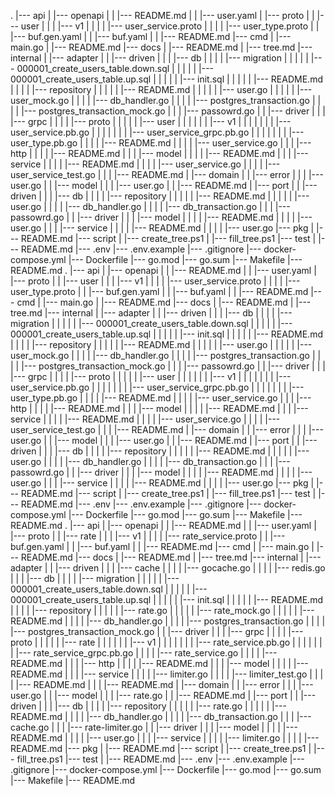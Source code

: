 .
|--- api
|   |--- openapi
|   |   |--- README.md
|   |   |--- user.yaml
|   |--- proto
|   |   |--- user
|   |   |   |--- v1
|   |   |   |   |--- user_service.proto
|   |   |   |   |--- user_type.proto
|   |   |--- buf.gen.yaml
|   |   |--- buf.yaml
|   |   |--- README.md
|--- cmd
|   |--- main.go
|   |--- README.md
|--- docs
|   |--- README.md
|   |--- tree.md
|--- internal
|   |--- adapter
|   |   |--- driven
|   |   |   |--- db
|   |   |   |   |--- migration
|   |   |   |   |   |--- 000001_create_users_table.down.sql
|   |   |   |   |   |--- 000001_create_users_table.up.sql
|   |   |   |   |   |--- init.sql
|   |   |   |   |   |--- README.md
|   |   |   |   |--- repository
|   |   |   |   |   |--- README.md
|   |   |   |   |   |--- user.go
|   |   |   |   |   |--- user_mock.go
|   |   |   |   |--- db_handler.go
|   |   |   |   |--- postgres_transaction.go
|   |   |   |   |--- postgres_transaction_mock.go
|   |   |   |--- passowrd.go
|   |   |--- driver
|   |   |   |--- grpc
|   |   |   |   |--- proto
|   |   |   |   |   |--- user
|   |   |   |   |   |   |--- v1
|   |   |   |   |   |   |   |--- user_service.pb.go
|   |   |   |   |   |   |   |--- user_service_grpc.pb.go
|   |   |   |   |   |   |   |--- user_type.pb.go
|   |   |   |   |--- README.md
|   |   |   |   |--- user_service.go
|   |   |   |--- http
|   |   |   |   |--- README.md
|   |   |   |--- model
|   |   |   |   |--- README.md
|   |   |   |--- service
|   |   |   |   |--- README.md
|   |   |   |   |--- user_service.go
|   |   |   |   |--- user_service_test.go
|   |   |   |--- README.md
|   |--- domain
|   |   |--- error
|   |   |   |--- user.go
|   |   |--- model
|   |   |   |--- user.go
|   |   |--- README.md
|   |--- port
|   |   |--- driven
|   |   |   |--- db
|   |   |   |   |--- repository
|   |   |   |   |   |--- README.md
|   |   |   |   |   |--- user.go
|   |   |   |   |--- db_handler.go
|   |   |   |   |--- db_transaction.go
|   |   |   |--- passowrd.go
|   |   |--- driver
|   |   |   |--- model
|   |   |   |   |--- README.md
|   |   |   |   |--- user.go
|   |   |   |--- service
|   |   |   |   |--- README.md
|   |   |   |   |--- user.go
|--- pkg
|   |--- README.md
|--- script
|   |--- create_tree.ps1
|   |--- fill_tree.ps1
|--- test
|   |--- README.md
|--- .env
|--- .env.example
|--- .gitignore
|--- docker-compose.yml
|--- Dockerfile
|--- go.mod
|--- go.sum
|--- Makefile
|--- README.md
.
|--- api
|   |--- openapi
|   |   |--- README.md
|   |   |--- user.yaml
|   |--- proto
|   |   |--- user
|   |   |   |--- v1
|   |   |   |   |--- user_service.proto
|   |   |   |   |--- user_type.proto
|   |   |--- buf.gen.yaml
|   |   |--- buf.yaml
|   |   |--- README.md
|--- cmd
|   |--- main.go
|   |--- README.md
|--- docs
|   |--- README.md
|   |--- tree.md
|--- internal
|   |--- adapter
|   |   |--- driven
|   |   |   |--- db
|   |   |   |   |--- migration
|   |   |   |   |   |--- 000001_create_users_table.down.sql
|   |   |   |   |   |--- 000001_create_users_table.up.sql
|   |   |   |   |   |--- init.sql
|   |   |   |   |   |--- README.md
|   |   |   |   |--- repository
|   |   |   |   |   |--- README.md
|   |   |   |   |   |--- user.go
|   |   |   |   |   |--- user_mock.go
|   |   |   |   |--- db_handler.go
|   |   |   |   |--- postgres_transaction.go
|   |   |   |   |--- postgres_transaction_mock.go
|   |   |   |--- passowrd.go
|   |   |--- driver
|   |   |   |--- grpc
|   |   |   |   |--- proto
|   |   |   |   |   |--- user
|   |   |   |   |   |   |--- v1
|   |   |   |   |   |   |   |--- user_service.pb.go
|   |   |   |   |   |   |   |--- user_service_grpc.pb.go
|   |   |   |   |   |   |   |--- user_type.pb.go
|   |   |   |   |--- README.md
|   |   |   |   |--- user_service.go
|   |   |   |--- http
|   |   |   |   |--- README.md
|   |   |   |--- model
|   |   |   |   |--- README.md
|   |   |   |--- service
|   |   |   |   |--- README.md
|   |   |   |   |--- user_service.go
|   |   |   |   |--- user_service_test.go
|   |   |   |--- README.md
|   |--- domain
|   |   |--- error
|   |   |   |--- user.go
|   |   |--- model
|   |   |   |--- user.go
|   |   |--- README.md
|   |--- port
|   |   |--- driven
|   |   |   |--- db
|   |   |   |   |--- repository
|   |   |   |   |   |--- README.md
|   |   |   |   |   |--- user.go
|   |   |   |   |--- db_handler.go
|   |   |   |   |--- db_transaction.go
|   |   |   |--- passowrd.go
|   |   |--- driver
|   |   |   |--- model
|   |   |   |   |--- README.md
|   |   |   |   |--- user.go
|   |   |   |--- service
|   |   |   |   |--- README.md
|   |   |   |   |--- user.go
|--- pkg
|   |--- README.md
|--- script
|   |--- create_tree.ps1
|   |--- fill_tree.ps1
|--- test
|   |--- README.md
|--- .env
|--- .env.example
|--- .gitignore
|--- docker-compose.yml
|--- Dockerfile
|--- go.mod
|--- go.sum
|--- Makefile
|--- README.md
.
|--- api
|   |--- openapi
|   |   |--- README.md
|   |   |--- user.yaml
|   |--- proto
|   |   |--- rate
|   |   |   |--- v1
|   |   |   |   |--- rate_service.proto
|   |   |--- buf.gen.yaml
|   |   |--- buf.yaml
|   |   |--- README.md
|--- cmd
|   |--- main.go
|   |--- README.md
|--- docs
|   |--- README.md
|   |--- tree.md
|--- internal
|   |--- adapter
|   |   |--- driven
|   |   |   |--- cache
|   |   |   |   |--- gocache.go
|   |   |   |   |--- redis.go
|   |   |   |--- db
|   |   |   |   |--- migration
|   |   |   |   |   |--- 000001_create_users_table.down.sql
|   |   |   |   |   |--- 000001_create_users_table.up.sql
|   |   |   |   |   |--- init.sql
|   |   |   |   |   |--- README.md
|   |   |   |   |--- repository
|   |   |   |   |   |--- rate.go
|   |   |   |   |   |--- rate_mock.go
|   |   |   |   |   |--- README.md
|   |   |   |   |--- db_handler.go
|   |   |   |   |--- postgres_transaction.go
|   |   |   |   |--- postgres_transaction_mock.go
|   |   |--- driver
|   |   |   |--- grpc
|   |   |   |   |--- proto
|   |   |   |   |   |--- rate
|   |   |   |   |   |   |--- v1
|   |   |   |   |   |   |   |--- rate_service.pb.go
|   |   |   |   |   |   |   |--- rate_service_grpc.pb.go
|   |   |   |   |--- rate_service.go
|   |   |   |   |--- README.md
|   |   |   |--- http
|   |   |   |   |--- README.md
|   |   |   |--- model
|   |   |   |   |--- README.md
|   |   |   |--- service
|   |   |   |   |--- limiter.go
|   |   |   |   |--- limiter_test.go
|   |   |   |   |--- README.md
|   |   |   |--- README.md
|   |--- domain
|   |   |--- error
|   |   |   |--- user.go
|   |   |--- model
|   |   |   |--- rate.go
|   |   |--- README.md
|   |--- port
|   |   |--- driven
|   |   |   |--- db
|   |   |   |   |--- repository
|   |   |   |   |   |--- rate.go
|   |   |   |   |   |--- README.md
|   |   |   |   |--- db_handler.go
|   |   |   |   |--- db_transaction.go
|   |   |   |--- cache.go
|   |   |   |--- rate-limiter.go
|   |   |--- driver
|   |   |   |--- model
|   |   |   |   |--- README.md
|   |   |   |   |--- user.go
|   |   |   |--- service
|   |   |   |   |--- limiter.go
|   |   |   |   |--- README.md
|--- pkg
|   |--- README.md
|--- script
|   |--- create_tree.ps1
|   |--- fill_tree.ps1
|--- test
|   |--- README.md
|--- .env
|--- .env.example
|--- .gitignore
|--- docker-compose.yml
|--- Dockerfile
|--- go.mod
|--- go.sum
|--- Makefile
|--- README.md
